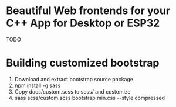 # Beautiful Web frontends for your C++ App for Desktop or ESP32

TODO



# Building customized bootstrap
1. Download and extract bootstrap source package
2. npm install -g sass
3. Copy docs/custom.scss to scss/ and customize
4. sass scss/custom.scss bootstrap.min.css --style compressed
